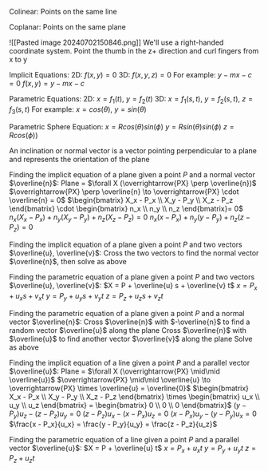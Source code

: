
Colinear:
	Points on the same line

Coplanar:
	Points on the same plane

![[Pasted image 20240702150846.png]]
We'll use a right-handed coordinate system. Point the thumb in the z+ direction and curl fingers from x to y

Implicit Equations:
	2D: $f(x, y) = 0$
	3D: $f(x, y, z) = 0$
	For example:
		$y - mx - c = 0$
		$f(x, y) = y - mx - c$

Parametric Equations:
	2D: $x = f_1 (t)$, $y = f_2 (t)$
	3D: $x = f_1 (s, t)$, $y = f_2 (s,t)$, $z = f_3 (s,t)$
	For example:
		$x = cos(\theta)$, $y = sin(\theta)$

Parametric Sphere Equation:
	$x = R cos(\theta) sin(\phi)$
	$y = R sin(\theta) sin(\phi)$
	$z = R cos(\phi))$

An inclination or normal vector is a vector pointing perpendicular to a plane and represents the orientation of the plane

Finding the implicit equation of a plane given a point $P$ and a normal vector $\overline{n}$:
	Plane = $\forall X (\overrightarrow{PX} \perp \overline{n})$
	$\overrightarrow{PX} \perp \overline{n} \to \overrightarrow{PX} \cdot \overline{n} = 0$
	$\begin{bmatrix} X_x - P_x \\ X_y - P_y \\ X_z - P_z \end{bmatrix} \cdot \begin{bmatrix} n_x \\ n_y \\ n_z \end{bmatrix}= 0$
	$n_x (X_x - P_x) + n_y (X_y - P_y) + n_z (X_z - P_z) = 0$
$n_x (x - P_x) + n_y (y - P_y) + n_z (z - P_z) = 0$

Finding the implicit equation of a plane given a point $P$ and two vectors $\overline{u}, \overline{v}$:
	Cross the two vectors to find the normal vector $\overline{n}$, then solve as above

Finding the parametric equation of a plane given a point $P$ and two vectors $\overline{u}, \overline{v}$:
	$X = P + \overline{u} s + \overline{v} t$
		$x = P_x + u_{x} s + v_{x} t$
		$y = P_y + u_{y} s + v_{y} t$
		$z = P_z + u_{z} s + v_{z} t$

Finding the parametric equation of a plane given a point $P$ and a normal vector $\overline{n}$:
	Cross $\overline{n}$ with $-\overline{n}$ to find a random vector $\overline{u}$ along the plane
	Cross $\overline{n}$ with $\overline{u}$ to find another vector $\overline{v}$ along the plane
	Solve as above

Finding the implicit equation of a line given a point $P$ and a parallel vector $\overline{u}$:
	Plane = $\forall X (\overrightarrow{PX} \mid\mid \overline{u})$
	$\overrightarrow{PX} \mid\mid \overline{u} \to \overrightarrow{PX} \times \overline{u} = \overline{0}$
	$\begin{bmatrix} X_x - P_x \\ X_y - P_y \\ X_z - P_z \end{bmatrix} \times \begin{bmatrix} u_x \\ u_y \\ u_z \end{bmatrix} = \begin{bmatrix} 0 \\ 0 \\ 0 \end{bmatrix}$
	$(y - P_y) u_z - (z - P_z) u_y = 0$
	$(z - P_z) u_x - (x - P_x) u_z = 0$
	$(x - P_x) u_y - (y - P_y) u_x = 0$
	$\frac{x - P_x}{u_x} = \frac{y - P_y}{u_y} = \frac{z - P_z}{u_z}$

Finding the parametric equation of a line given a point $P$ and a parallel vector $\overline{u}$:
	$X = P + \overline{u} t$
	$x = P_x + u_x t$
	$y = P_y + u_y t$
	$z = P_z + u_z t$
